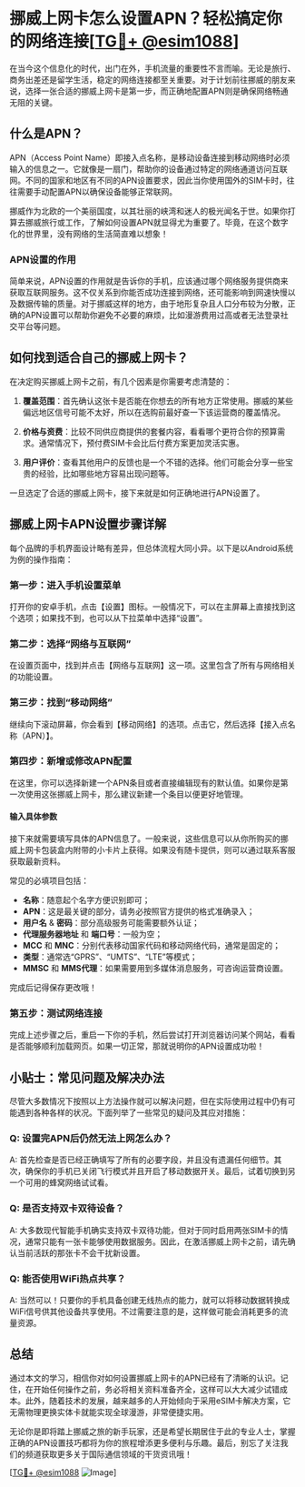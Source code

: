 # 挪威上网卡怎么设置APN？轻松搞定你的网络连接[[TG💪+ @esim1088](https://t.me/s/esim1088)]

在当今这个信息化的时代，出门在外，手机流量的重要性不言而喻。无论是旅行、商务出差还是留学生活，稳定的网络连接都至关重要。对于计划前往挪威的朋友来说，选择一张合适的挪威上网卡是第一步，而正确地配置APN则是确保网络畅通无阻的关键。

## 什么是APN？

APN（Access Point Name）即接入点名称，是移动设备连接到移动网络时必须输入的信息之一。它就像是一扇门，帮助你的设备通过特定的网络通道访问互联网。不同的国家和地区有不同的APN设置要求，因此当你使用国外的SIM卡时，往往需要手动配置APN以确保设备能够正常联网。

挪威作为北欧的一个美丽国度，以其壮丽的峡湾和迷人的极光闻名于世。如果你打算去挪威旅行或工作，了解如何设置APN就显得尤为重要了。毕竟，在这个数字化的世界里，没有网络的生活简直难以想象！

### APN设置的作用

简单来说，APN设置的作用就是告诉你的手机，应该通过哪个网络服务提供商来获取互联网服务。这不仅关系到你能否成功连接到网络，还可能影响到网速快慢以及数据传输的质量。对于挪威这样的地方，由于地形复杂且人口分布较为分散，正确的APN设置可以帮助你避免不必要的麻烦，比如漫游费用过高或者无法登录社交平台等问题。

## 如何找到适合自己的挪威上网卡？

在决定购买挪威上网卡之前，有几个因素是你需要考虑清楚的：

1. **覆盖范围**：首先确认这张卡是否能在你想去的所有地方正常使用。挪威的某些偏远地区信号可能不太好，所以在选购前最好查一下该运营商的覆盖情况。
   
2. **价格与资费**：比较不同供应商提供的套餐内容，看看哪个更符合你的预算需求。通常情况下，预付费SIM卡会比后付费方案更加灵活实惠。
   
3. **用户评价**：查看其他用户的反馈也是一个不错的选择。他们可能会分享一些宝贵的经验，比如哪些地方容易出现问题等。

一旦选定了合适的挪威上网卡，接下来就是如何正确地进行APN设置了。

## 挪威上网卡APN设置步骤详解

每个品牌的手机界面设计略有差异，但总体流程大同小异。以下是以Android系统为例的操作指南：

### 第一步：进入手机设置菜单

打开你的安卓手机，点击【设置】图标。一般情况下，可以在主屏幕上直接找到这个选项；如果找不到，也可以从下拉菜单中选择“设置”。

### 第二步：选择“网络与互联网”

在设置页面中，找到并点击【网络与互联网】这一项。这里包含了所有与网络相关的功能设置。

### 第三步：找到“移动网络”

继续向下滚动屏幕，你会看到【移动网络】的选项。点击它，然后选择【接入点名称（APN）】。

### 第四步：新增或修改APN配置

在这里，你可以选择新建一个APN条目或者直接编辑现有的默认值。如果你是第一次使用这张挪威上网卡，那么建议新建一个条目以便更好地管理。

#### 输入具体参数

接下来就需要填写具体的APN信息了。一般来说，这些信息可以从你所购买的挪威上网卡包装盒内附带的小卡片上获得。如果没有随卡提供，则可以通过联系客服获取最新资料。

常见的必填项目包括：
- **名称**：随意起个名字方便识别即可；
- **APN**：这是最关键的部分，请务必按照官方提供的格式准确录入；
- **用户名** & **密码**：部分高级服务可能需要额外认证；
- **代理服务器地址** 和 **端口号**：一般为空；
- **MCC** 和 **MNC**：分别代表移动国家代码和移动网络代码，通常是固定的；
- **类型**：通常选“GPRS”、“UMTS”、“LTE”等模式；
- **MMSC** 和 **MMS代理**：如果需要用到多媒体消息服务，可咨询运营商设置。

完成后记得保存更改哦！

### 第五步：测试网络连接

完成上述步骤之后，重启一下你的手机，然后尝试打开浏览器访问某个网站，看看是否能够顺利加载网页。如果一切正常，那就说明你的APN设置成功啦！

## 小贴士：常见问题及解决办法

尽管大多数情况下按照以上方法操作就可以解决问题，但在实际使用过程中仍有可能遇到各种各样的状况。下面列举了一些常见的疑问及其应对措施：

### Q: 设置完APN后仍然无法上网怎么办？
A: 首先检查是否已经正确填写了所有的必要字段，并且没有遗漏任何细节。其次，确保你的手机已关闭飞行模式并且开启了移动数据开关。最后，试着切换到另一个可用的蜂窝网络试试看。

### Q: 是否支持双卡双待设备？
A: 大多数现代智能手机确实支持双卡双待功能，但对于同时启用两张SIM卡的情况，通常只能有一张卡能够使用数据服务。因此，在激活挪威上网卡之前，请先确认当前活跃的那张卡不会干扰新设置。

### Q: 能否使用WiFi热点共享？
A: 当然可以！只要你的手机具备创建无线热点的能力，就可以将移动数据转换成WiFi信号供其他设备共享使用。不过需要注意的是，这样做可能会消耗更多的流量资源。

## 总结

通过本文的学习，相信你对如何设置挪威上网卡的APN已经有了清晰的认识。记住，在开始任何操作之前，务必将相关资料准备齐全，这样可以大大减少试错成本。此外，随着技术的发展，越来越多的人开始倾向于采用eSIM卡解决方案，它无需物理更换实体卡就能实现全球漫游，非常便捷实用。

无论你是即将踏上挪威之旅的新手玩家，还是希望长期居住于此的专业人士，掌握正确的APN设置技巧都将为你的旅程增添更多便利与乐趣。最后，别忘了关注我们的频道获取更多关于国际通信领域的干货资讯哦！

[[TG💪+ @esim1088](https://t.me/s/esim1088) ![Image](https://i.postimg.cc/4NQfJmqS/Snipaste-2025-05-13-00-14-12.png)]